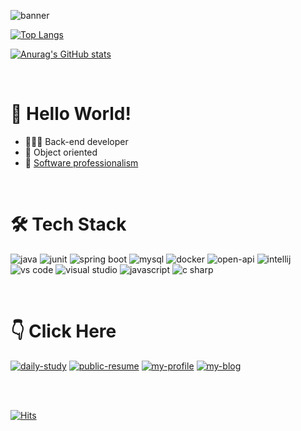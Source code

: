 ![banner](https://capsule-render.vercel.app/api?type=waving&color=gradient&=0,2,2,2,2,3&height=300&section=header&text=@kkkkkksssssaaaa&fontSize=40&animation=fadeIn&fontAlignY=38&desc=Thanks%20for%20visiting%20my%20GitHub&descAlignY=51&descAlign=62)

[![Top Langs](https://github-readme-stats.vercel.app/api/top-langs/?username=kkkkkksssssaaaa&layout=compact&theme=gotham)](https://github.com/anuraghazra/github-readme-stats)

[![Anurag's GitHub stats](https://github-readme-stats.vercel.app/api?username=kkkkkksssssaaaa&show_icons=true&theme=gotham)](https://github.com/anuraghazra/github-readme-stats)

<br/>

# 👐 Hello World!

- 👩🏻‍💻 Back-end developer
- 🧩 Object oriented
- 🚩 [Software professionalism](https://www.aladin.co.kr/shop/wproduct.aspx?ItemId=66925855)

<br/>

# 🛠 Tech Stack

![java](https://img.shields.io/badge/Java-007396?style=for-the-badge&logo=java&logoColor=white)
![junit](https://img.shields.io/badge/JUnit-25A162?style=for-the-badge&logo=junit5&logoColor=white)
![spring boot](https://img.shields.io/badge/Springboot-6DB33F?style=for-the-badge&logo=Springboot&logoColor=white)
![mysql](https://img.shields.io/badge/mysql-4479A1?style=for-the-badge&logo=mysql&logoColor=white)
![docker](https://img.shields.io/badge/docker-2496ED?style=for-the-badge&logo=Docker&logoColor=white)
![open-api](https://img.shields.io/badge/openapi-6BA539?style=for-the-badge&logo=openapiinitiative&logoColor=white)
![intellij](https://img.shields.io/badge/IntelliJ-DD1265?style=for-the-badge&logo=IntelliJ%20IDEA&logoColor=white)
![vs code](https://img.shields.io/badge/vs%20code-007ACC?style=for-the-badge&logo=VisualStudioCode&logoColor=ffffff)
![visual studio](https://img.shields.io/badge/visual%20studio-5C2D91?style=for-the-badge&logo=VisualStudio&logoColor=ffffff)
![javascript](https://img.shields.io/badge/Javascript-F7DF1E?style=for-the-badge&logo=javascript&logoColor=white)
![c sharp](https://img.shields.io/badge/Csharp-239120?style=for-the-badge&logo=CSharp&logoColor=white)

<br/>

# 👇 Click Here

[![daily-study](https://img.shields.io/badge/study-222222?style=for-the-badge&logo=notion&logoColor=white)](https://asskj.notion.site/50fd831e2d034d269ec0ab53d05b94d8?pvs=4)
[![public-resume](https://img.shields.io/badge/resume-00A98F?style=for-the-badge&logo=notion&logoColor=white)](https://asskj.notion.site/resume-118b5d1255194e91a503888e6482ce70?pvs=4)
[![my-profile](https://img.shields.io/badge/profile-0A66C2?style=for-the-badge&logo=linkedin&logoColor=white)](https://www.linkedin.com/in/승아-김-897404220/)
[![my-blog](https://img.shields.io/badge/blog-20C997?style=for-the-badge&logo=velog&logoColor=white)](https://velog.io/@kkkkkksssssaaaa)

<br/><br/>

[![Hits](https://hits.seeyoufarm.com/api/count/incr/badge.svg?url=https%3A%2F%2Fgithub.com%2Fkkkkkksssssaaaa&count_bg=%2379C83D&title_bg=%23555555&icon=&icon_color=%23E7E7E7&title=hits&edge_flat=false)](https://hits.seeyoufarm.com)
